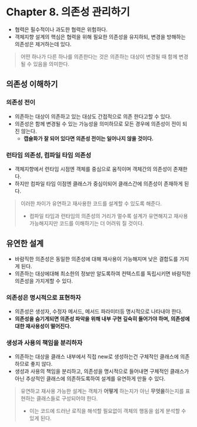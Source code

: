 # Chapter 8. 의존성 관리하기
- 협력은 필수적이나 과도한 협력은 위험하다.
- 객체지향 설계의 핵심은 협력을 위해 필요한 의존성을 유지하되, 변경을 방해하는 의존성은 제거하는데 있다.

> 어떤 하나가 다른 하나를 의존한다는 것은 의존하는 대상이 변경될 때 함께 변경될 수 있음을 의미한다.

## 의존성 이해하기
### 의존성 전이
- 의존하는 대상이 의존하고 있는 대상도 간접적으로 의존 한다고할 수 있다.
- 의존성은 함께 변경될 수 있는 가능성을 의미하므로 모든 경우에 의존성이 전이 되진 않는다.
    - **캡슐화가 잘 되어 있다면 의존성 전이는 일어나지 않을 것이다.**   

### 런타임 의존성, 컴파일 타임 의존성
- 객체지향에서 런타임 시점엔 객체를 중심으로 움직이며 객체간의 의존성이 존재한다.
- 하지만 컴파일 타임 이점엔 클래스가 중심이되어 클래스간에 의존성이 존재하게 된다.

> 이러한 차이가 유연하고 재사용한 코드를 설계할 수 있도록 해준다.
> - 컴파일 타임과 런타임의 의존성의 거리가 멀수록 설계가 유연해지고 재사용 가능해지지만 코드를 이해하기는 더 어려워 질 것이다.

## 유연한 설계
- 바람직한 의존성은 동일한 의존성에 대해 재사용이 가능해지며 낮은 결합도를 가지게 된다.
- 의존하는 대상에대해 최소한의 정보만 알도록하여 컨텍스트를 독립시키면 바람직한 의존성을 가지게할 수 있다.

### 의존성은 명시적으로 표현하자
- 의존성은 생성자, 수정자 메서드, 메서드 파라미터등 명시적으로 나타내야 한다.
- **의존성을 숨기게되면 의존성 파악을 위해 내부 구현 깊숙히 들어가야 하며, 의존성에 대한 재사용성이 떨어진다.**

### 생성과 사용의 책임을 분리하자
- 의존하는 대상을 클래스 내부에서 직접 new로 생성하는건 구체적인 클래스에 의존하므로 좋지 않다.
- 생성과 사용의 책임을 분리하고, 의존성을 명시적으로 들어내면 구체적인 클래스가 아닌 추상적인 클래스에 의존하도록하여 설계를 유연하게 만들 수 있다.


> 유연하고 재사용 가능한 설계는 객체가 **어떻게** 하는지가 아닌 **무엇을**하는지를 표현하는 클래스들로 구성되어야 한다.
> - 이는 코드에 드러난 로직을 해석할 필요없이 객체의 행동을 쉽게 분석할 수 있게 된다. 

